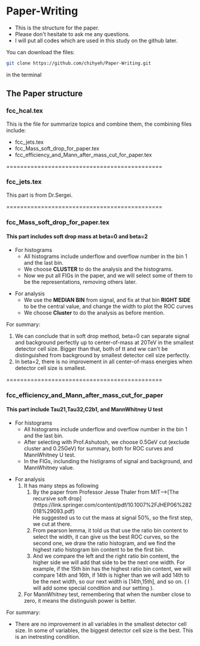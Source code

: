 
# Paper-Writing

* This is the structure for the paper.<br />
* Please don't hesitate to ask me any questions.<br />
* I will put all codes which are used in this study on the github later.<br />

You can download the files:
```bash
git clone https://github.com/chihyeh/Paper-Writing.git
```
in the terminal

## The Paper structure

### fcc_hcal.tex
This is the file for summarize topics and combine them, the combining files include:<br />
* fcc_jets.tex<br />
* fcc_Mass_soft_drop_for_paper.tex<br />
* fcc_efficiency_and_Mann_after_mass_cut_for_paper.tex<br />

=============================================
### fcc_jets.tex
This part is from Dr.Sergei.<br />

=============================================
### fcc_Mass_soft_drop_for_paper.tex 
#### This part includes soft drop mass at beta=0 and beta=2 
<ul>
<li>For histograms
<ul>
<li>All histograms include underflow and overflow number in the bin 1 and the last bin.</li>
<li>We choose <strong>CLUSTER</strong> to do the analysis and the histograms.</li>
<li>Now we put all FIGs in the paper, and we will select some of them to be the representations, removing others later.</li>
</ul>
</li>
</ul>

<ul>
<li>For analysis
<ul>
<li>We use the <strong>MEDIAN BIN</strong> from signal, and fix at that bin <strong>RIGHT SIDE</strong> to be the central value, and change the width to plot the ROC curves</li>
<li>We choose <strong>Cluster</strong> to do the analysis as before mention.</li>
</ul>
</li>
</ul>

For summary:
<ol>
<li>We can conclude that in soft drop method, beta=0 can separate signal and background perfectly up to center-of-mass at 20TeV in the smallest detector cell size. Bigger than that, both of tt and ww can't be distinguished from background by smallest detector cell size perfectly.</li>
<li>In beta=2, there is no improvement in all center-of-mass energies when detector cell size is smallest.</li>
</ol>

=============================================
### fcc_efficiency_and_Mann_after_mass_cut_for_paper
#### This part include Tau21,Tau32,C2b1, and MannWhitney U test
<ul>
<li>For histograms
<ul>
<li>All histograms include underflow and overflow number in the bin 1 and the last bin.</li>
<li>After selecting with Prof.Ashutosh, we choose 0.5GeV cut (exclude cluster and 0.25GeV) for summary, both for ROC curves and MannWhitney U test.</li>
<li>In the FIGs, inclunding the histigrams of signal and background, and MannWhitney value.</li>
</ul>
</li>
</ul>

<ul>
<li>For analysis
<ol>
<li>It has many steps as following
<ol>
<li>By the paper from Professor Jesse Thaler from MIT-->[The recursive soft drop](https://link.springer.com/content/pdf/10.1007%2FJHEP06%282018%29093.pdf)<br />
    He suggested us to cut the mass at signal 50%, so the first step, we cut at there.</li>
<li>From pearson lemma, it told us that use the ratio bin content to select the width, it can give us the best ROC curves, so the second one, we draw the ratio histogram, and we find the highest ratio histogram bin content to be the first bin.</li>
<li>And we compare the left and the right ratio bin content, the higher side we will add that side to be the next one width. For example, if the 15th bin has the highest ratio bin content, we will compare 14th and 16th, if 14th is higher than we will add 14th to be the next width, so our next width is [14th,15th], and so on. ( I will add some special condition and our setting ).</li>
</ol>
<li>For MannWhitney test, remembering that when the number close to zero, it means the distinguish power is better.</li>
</ul>

For summary: 
* There are no improvement in all variables in the smallest detector cell size. In some of variables, the biggest detector cell size is the best. This is an inetresting condition.<br />


